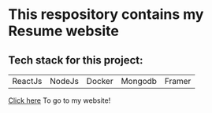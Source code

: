 <h1>This respository contains my Resume website</h1>
<h2>Tech stack for this project:</h2>
<table>
  <tr>
    <td>ReactJs</td>
    <td>NodeJs</td>
    <td>Docker</td>
    <td>Mongodb</td>
    <td>Framer</td>
  </tr>
</table>

<a href=''>Click here</a> To go to my website!
